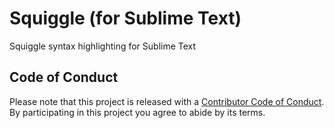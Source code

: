 # Squiggle (for Sublime Text)

Squiggle syntax highlighting for Sublime Text

## Code of Conduct

Please note that this project is released with a [Contributor Code of Conduct](https://github.com/wavebeem/squiggle-sublime/blob/master/CODE_OF_CONDUCT.md).
By participating in this project you agree to abide by its terms.
